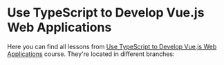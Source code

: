# Use TypeScript to Develop Vue.js Web Applications

Here you can find all lessons from [Use TypeScript to Develop Vue.js Web Applications]() course. They're located in different branches: